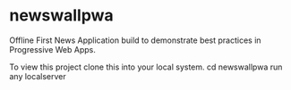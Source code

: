 # newswallpwa
Offline First News Application build to demonstrate best practices in Progressive Web Apps.

To view this project clone this into your local system.
cd newswallpwa
run any localserver 
